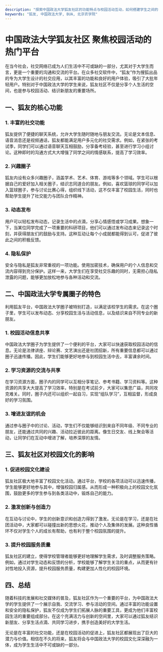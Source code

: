 ```yaml
---
description: "探索中国政法大学狐友社区的功能特点与校园活动互动，如何搭建学生之间的联系与交流平台。"
keywords: "狐友, 中国政法大学, BUA, 北京农学院"
---
```

# 中国政法大学狐友社区 聚焦校园活动的热门平台

在当今社会，社交网络已成为人们生活中不可或缺的一部分，尤其对于大学生而言，更是一个重要的沟通和交流的平台。在众多社交软件中，“狐友”作为搜狐出品的专为大学生设计的社交应用，以其丰富的功能和良好的用户体验，吸引了大批年轻用户。特别对于中国政法大学的学生来说，狐友社区不仅是分享个人生活的空间，也是参与校园活动、结识新朋友的重要场所。

## 一、狐友的核心功能

### 1. 丰富的社交功能

狐友提供了便捷的聊天系统，允许大学生随时随地与朋友交流。无论是文本信息、语音消息还是视频通话，狐友都能满足用户多元化的社交需求。例如，在紧张的考试季，同学们可以通过语音聊天互相鼓励，分享备考经验，甚至进行学习小组讨论。这种即时的沟通方式大大增强了同学之间的情感联系，提高了学习效率。

### 2. 兴趣圈子

狐友内设有众多兴趣圈子，涵盖学术、艺术、体育、游戏等多个领域。学生可以根据自己的爱好加入相关圈子，结识志同道合的朋友。例如，喜欢篮球的同学可以加入篮球圈子，参与讨论比赛心得，组织线下活动，这不仅丰富了校园生活，同时也帮助学生提升了社交能力与团队合作精神。

### 3. 动态发布

用户可以轻松发布动态，记录生活中的点滴，分享心情感悟或学习成果。想象一下，当某位同学完成了一项重要的科研项目，他们可以通过发布动态来记录这个时刻，并获得朋友们的鼓励与支持。这种互动让每个小成就都能得到认可，促进了彼此之间的积极反馈。

### 4. 隐私保护

安全与隐私是狐友非常重视的一项功能。使用加密技术，确保用户的个人信息和交流内容得到充分保护。这样一来，大学生们在享受社交乐趣的同时，无需担心隐私泄露的问题，能够更加放松地参与各种活动和交流。

## 二、中国政法大学专属圈子的特色

利用狐友平台，中国政法大学圈子被特别打造，以满足该校学生的需求。在这个圈子里，学生可以发布动态、分享校园生活与活动信息，以及结识来自不同专业的新朋友。

### 1. 校园活动信息共享

中国政法大学圈子为学生提供了一个便利的平台，大家可以快速获取校园活动的信息。无论是法律讲座、辩论赛、文艺演出还是社团招新，所有重要信息都可以通过圈子迅速传播。因此，学生们能够更好地参与到校园生活中去，丰富课余时间。

### 2. 学习资源的交流与共享

在学习资源方面，圈子内的同学可以互相分享笔记、参考书籍、学习资料等。这种资源的共享大大提高了学习效率，特别是在考试前夕，大家可以集思广益，共同攻克难关。同时，圈子内还可以组织一起自习，实现“组队学习”，互相监督，形成良好的学习氛围。

### 3. 增进友谊的机会

通过参与圈子中的讨论、活动，学生们不仅能够结识到来自不同年级、不同专业的朋友，还能通过共同的兴趣、活动拉近彼此的距离。像生日交友、线上聚会等活动，让同学们在互动中增进了解，培养深厚的友情。

## 三、狐友社区对校园文化的影响

### 1. 促进校园文化建设

狐友社区极大地丰富了校园文化活动。通过平台，学校的各项活动可以迅速传播，学生能够更好地参与其中，增强校园归属感。从而形成一种积极向上的校园文化氛围，鼓励更多的学生参与到各类活动中，锻炼自己的能力。

### 2. 激发创新与创造力

在互动与讨论中，学生的创新意识和创造力得到了激发。无论是在学习，还是在社团活动中，大家都可以碰撞出新的思想火花，推动个人及集体的发展。这种良性循环不仅对学生个人的成长有帮助，也有利于整个校园氛围的提升。

### 3. 提升校园服务质量

狐友社区的建立，使得学校管理者能够更好地理解学生需求，及时调整服务策略。例如，通过对学生动态和反馈的分析，学校能够了解学生关注的重点，从而更有针对性地投入资源，提升校园服务质量，构建更加人性化的校园环境。

## 四、总结

随着科技的发展和社交媒体的普及，狐友社区作为一个重要的平台，为中国政法大学的学生提供了一个展示自我、交流学习、参与活动的空间。通过丰富的功能设置和安全的隐私保护，狐友不仅成为学生们拓展人脉的重要工具，更成为他们丰富校园生活的重要组成部分。在这个充满活力与创新的空间里，大家可以通过狐友结识新朋友、分享生活点滴、共同学习进步，携手创造美好的大学生活。

无论是在丰富的社交功能，还是在校园活动的促进上，狐友社区都展现出了巨大的潜力与价值。相信在不久的将来，狐友将会与中国政法大学的校园文化深深融为一体，成为学生生活中不可或缺的一部分。
